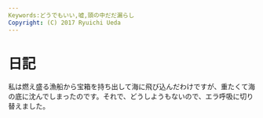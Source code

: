 ```yaml
---
Keywords:どうでもいい,嘘,頭の中だだ漏らし
Copyright: (C) 2017 Ryuichi Ueda
---
```

# <!--:ja-->日記<!--:-->
<!--:ja-->私は燃え盛る漁船から宝箱を持ち出して海に飛び込んだわけですが、重たくて海の底に沈んでしまったのです。それで、どうしようもないので、エラ呼吸に切り替えました。<!--:-->
